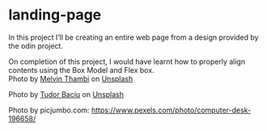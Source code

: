 # landing-page

In this project I’ll be creating an entire web page from a design provided by the odin project.

On completion of this project, I would have learnt how to properly align contents using the Box Model and Flex box.
<br>
Photo by <a href="https://unsplash.com/@melvinthambi?utm_source=unsplash&utm_medium=referral&utm_content=creditCopyText">Melvin Thambi</a> on <a href="https://unsplash.com/s/photos/workspacehome-office?utm_source=unsplash&utm_medium=referral&utm_content=creditCopyText">Unsplash</a>

Photo by <a href="https://unsplash.com/@baciutudor?utm_source=unsplash&utm_medium=referral&utm_content=creditCopyText">Tudor Baciu</a> on <a href="https://unsplash.com/s/photos/code?utm_source=unsplash&utm_medium=referral&utm_content=creditCopyText">Unsplash</a>

Photo by picjumbo.com: https://www.pexels.com/photo/computer-desk-196658/
  
  